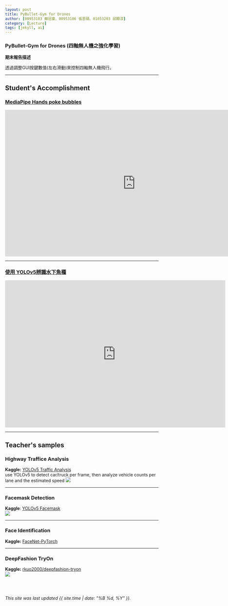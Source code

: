 ```yaml
---
layout: post
title: PyBullet-Gym for Drones
author: [00953103 蘇冠豪、00953106 張恩碩、01053203 邱顯淳]
category: [Lecture]
tags: [jekyll, ai]
---
```


### PyBullet-Gym for Drones (四軸無人機之強化學習)

**期末報告描述**

透過調整GUI按鍵數值(左右滑動)來控制四軸無人機飛行。

---
## Student's Accomplishment
### [MediaPipe Hands poke bubbles](https://hahakevin45.github.io/AI/lecture/2022/12/08/Pose-Estimation.html)
<iframe width="854" height="480" src="https://www.youtube.com/embed/YJ_JCDBOgiE" title="MediaPipe Hands poke bubbles" frameborder="0" allow="accelerometer; autoplay; clipboard-write; encrypted-media; gyroscope; picture-in-picture" allowfullscreen></iframe>

---
### [使用 YOLOv5辨識水下魚種](https://alanlee0323.github.io/AI-course/lecture/2022/12/08/capstone-project.html)
<iframe width="723" height="482" src="https://www.youtube.com/embed/46wfrbQC8fI" title="影像偵測1" frameborder="0" allow="accelerometer; autoplay; clipboard-write; encrypted-media; gyroscope; picture-in-picture" allowfullscreen></iframe>

---
## Teacher's samples

### Highway Traffice Analysis
**Kaggle:** [YOLOv5 Traffic Analysis](https://kaggle.com/rkuo2000/yolov5-traffic-analysis)<br>
use YOLOv5 to detect car/truck per frame, then analyze vehicle counts per lane and the estimated speed
![](https://github.com/rkuo2000/AI-course/blob/gh-pages/images/YOLOv5_traffic_analysis.jpg?raw=true)

---
### Facemask Detection
**Kaggle**: [YOLOv5 Facemask](https://www.kaggle.com/code/rkuo2000/yolov5-facemask)<br>
![](https://github.com/rkuo2000/AI-course/blob/gh-pages/images/YOLOv5_Facemask.jpg?raw=true)

---
### Face Identification
**Kaggle:** [FaceNet-PyTorch](https://kaggle.com/rkuo2000/FaceNet-PyTorch)<br>

---
### DeepFashion TryOn
**Kaggle:** [rkuo2000/deepfashion-tryon](https://www.kaggle.com/rkuo2000/deepfashion-tryon)<br>
![](https://github.com/rkuo2000/AI-course/blob/gh-pages/images/VTON_ACGPN.jpg?raw=true)

<br>
<br>

*This site was last updated {{ site.time | date: "%B %d, %Y" }}.*
